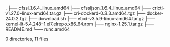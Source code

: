 .
├── cfssl_1.6.4_linux_amd64
├── cfssljson_1.6.4_linux_amd64
├── crictl-v1.27.0-linux-amd64.tar.gz
├── cri-dockerd-0.3.3.amd64.tgz
├── docker-24.0.2.tgz
├── download.sh
├── etcd-v3.5.9-linux-amd64.tar.gz
├── kernel-lt-5.4.248-1.el7.elrepo.x86_64.rpm
├── nginx-1.25.1.tar.gz
├── README.md
└── runc.amd64

0 directories, 11 files
